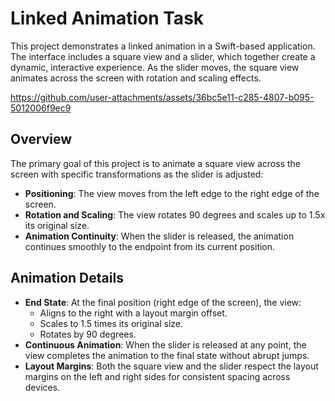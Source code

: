 # Linked Animation Task

This project demonstrates a linked animation in a Swift-based application. The interface includes a square view and a slider, which together create a dynamic, interactive experience. As the slider moves, the square view animates across the screen with rotation and scaling effects.


https://github.com/user-attachments/assets/36bc5e11-c285-4807-b095-5012006f9ec9


## Overview

The primary goal of this project is to animate a square view across the screen with specific transformations as the slider is adjusted:

- **Positioning**: The view moves from the left edge to the right edge of the screen.
- **Rotation and Scaling**: The view rotates 90 degrees and scales up to 1.5x its original size.
- **Animation Continuity**: When the slider is released, the animation continues smoothly to the endpoint from its current position.

## Animation Details

- **End State**: At the final position (right edge of the screen), the view:
  - Aligns to the right with a layout margin offset.
  - Scales to 1.5 times its original size.
  - Rotates by 90 degrees.
- **Continuous Animation**: When the slider is released at any point, the view completes the animation to the final state without abrupt jumps.
- **Layout Margins**: Both the square view and the slider respect the layout margins on the left and right sides for consistent spacing across devices.

